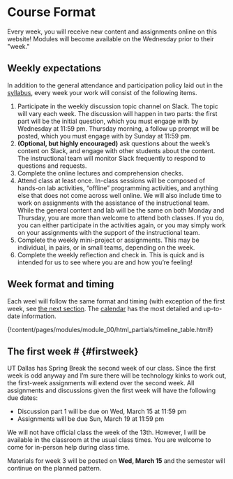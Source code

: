 # Course Format

Every week, you will receive new content and assignments online on this
website! Modules will become available on the Wednesday prior to their "week."

## Weekly expectations

In addition to the general attendance and participation policy laid out
in the [syllabus](/syllabus), every week your work will consist of the following items.

1. Participate in the weekly discussion topic channel on Slack. The topic will vary each week. The discussion will happen in two parts: the first part will be the initial question, which you must engage with by Wednesday at 11:59 pm. Thursday morning, a follow up prompt will be posted, which you must engage with by Sunday at 11:59 pm.
2. **(Optional, but highly encouraged)** ask questions about the week’s content on Slack, and engage with other students about the content. The instructional team will monitor Slack frequently to respond to questions and requests.
3. Complete the online lectures and comprehension checks.
4. Attend class at least once. In-class sessions will be composed of hands-on lab activities, “offline” programming activities, and anything else that does not come across well online. We will also include time to work on assignments with the assistance of the instructional team. While the general content and lab will be the same on both Monday and Thursday, you are more than welcome to attend both classes. If you do, you can either participate in the activities again, or you may simply work on your assignments with the support of the instructional team.
5. Complete the weekly mini-project or assignments. This may be individual, in pairs, or in small teams, depending on the week.
6. Complete the weekly reflection and check in. This is quick and is intended for us to see where you are and how you’re feeling!

## Week format and timing

Each weel will follow the same format and timing (with exception of the first week,
see [the next section](#firstweek). The [calendar](/calendar)
has the most detailed and up-to-date information.

{!content/pages/modules/module_00/html_partials/timeline_table.html!}

## The first week # {#firstweek}

UT Dallas has Spring Break the second week of our class. Since the first week is odd anyway and I’m sure there will be technology kinks to work out, the first-week assignments will extend over the second week. All assignments and discussions given the first week will have the following due dates:

- Discussion part 1 will be due on Wed, March 15 at 11:59 pm
- Assignments will be due Sun, March 19 at 11:59 pm



We will not have official class the week of the 13th. However, I will be available in the classroom at the usual class times. You are welcome to come for in-person help during class time.

Materials for week 3 will be posted on **Wed, March 15** and the semester will continue on the planned pattern.